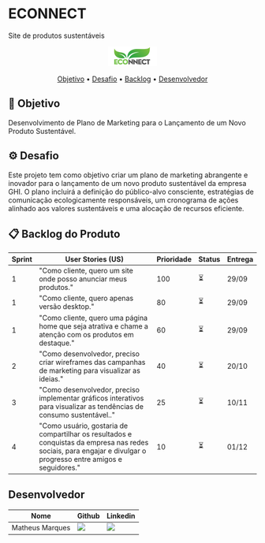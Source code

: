 # ECONNECT
Site de produtos sustentáveis 

<p align="center">
      <img src="/ECONNECT (2).png" alt="logo">

<span id="topo">
<p align="center">
  
  <p align="center">
     <a href ="#objetivo">Objetivo</a>  •
     <a href ="#desafio">Desafio</a>  •
     <a href ="#backlog">Backlog</a>  •
     <a href ="#desenvolvedor">Desenvolvedor</a>
   </p>

## 🎯 Objetivo <a id="objetivo"></a>

Desenvolvimento de Plano de Marketing para o Lançamento de um Novo Produto Sustentável.

## ⚙ Desafio <a id="desafio"></a>

Este projeto tem como objetivo criar um plano de marketing abrangente e inovador para o lançamento de um novo produto sustentável da empresa GHI. O plano incluirá a definição do público-alvo consciente, estratégias de comunicação ecologicamente responsáveis, um cronograma de ações alinhado aos valores sustentáveis e uma alocação de recursos eficiente.

## 📋 Backlog do Produto <a id="backlog"></a>
| Sprint | User Stories (US) | Prioridade | Status | Entrega |
| ------ | -- | ---------- | ------ | ------- |
| 1 | "Como cliente, quero um site onde posso anunciar meus produtos." | 100 | ⏳ | 29/09 |
| 1 |"Como cliente, quero apenas versão desktop."| 80 | ⏳ | 29/09 |
| 1 |"Como cliente, quero uma página home que seja atrativa e chame a atenção com os produtos em destaque."| 60 | ⏳ | 29/09 |
| 2 |"Como desenvolvedor, preciso criar wireframes das campanhas de marketing para visualizar as ideias."| 40 | ⏳ | 20/10 |
| 3 |"Como desenvolvedor, preciso implementar gráficos interativos para visualizar as tendências de consumo sustentável.."| 25 | ⏳ | 10/11 |
| 4 |"Como usuário, gostaria de compartilhar os resultados e conquistas da empresa nas redes sociais, para engajar e divulgar o progresso entre amigos e seguidores."| 10 | ⏳ | 01/12 |

## Desenvolvedor <a id="equipe"></a>

| Nome | Github | Linkedin |
| ---- | ------ | -------- | 
| Matheus Marques |<a href="https://github.com/matmarquesx"><img src="https://img.shields.io/badge/GitHub-100000?style=for-the-badge&logo=github&logoColor=white"></a>| <a href="https://www.linkedin.com/in/matmarquesx/"><img src="https://img.shields.io/badge/LinkedIn-0077B5?style=for-the-badge&logo=linkedin&logoColor=white"></a> |


